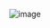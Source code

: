 ![image](https://user-images.githubusercontent.com/64565005/171325036-53ce2a7b-9b36-4b46-a8c7-cc50c6db785e.png)
